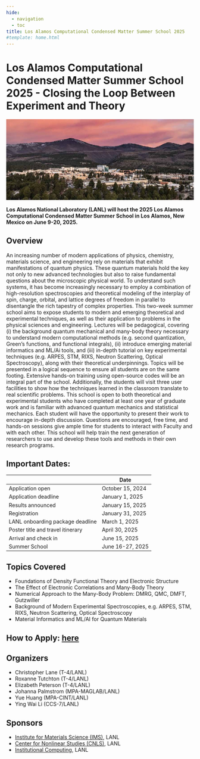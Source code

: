 ```yaml
---
hide:
  - navigation
  - toc
title: Los Alamos Computational Condensed Matter Summer School 2025
#template: home.html
---
```


# Los Alamos Computational Condensed Matter Summer School 2025 - Closing the Loop Between Experiment and Theory

<p align="center">
  <img src="assets/images/background.jpg" />
</p>

**Los Alamos National Laboratory (LANL) will host the 2025 Los Alamos Computational Condensed Matter Summer School in Los Alamos, New Mexico on June 9-20, 2025.**

<!--The 2025 Los Alamos Computational Condensed Matter Summer School will expose students to modern and emerging theoretical, computational, and experimental techniques, and gain hands-on training in applying these approaches to current problems in the physical sciences and engineering.-->

## Overview
An increasing number of modern applications of physics, chemistry, materials science, and engineering rely on materials that exhibit manifestations of quantum physics. These quantum materials hold the key not only to new advanced technologies but also to raise fundamental questions about the microscopic physical world. To understand such systems, it has become increasingly necessary to employ a combination of high-resolution spectroscopies and theoretical modeling of the interplay of spin, charge, orbital, and lattice degrees of freedom in parallel to disentangle the rich tapestry of complex properties. This two-week summer school aims to expose students to modern and emerging theoretical and experimental techniques, as well as their application to problems in the physical sciences and engineering. Lectures will be pedagogical, covering (i) the background quantum mechanical and many-body theory necessary to understand modern computational methods (e.g. second quantization, Green’s functions, and functional integrals), (ii) introduce emerging material informatics and ML/Ai tools, and (iii) in-depth tutorial on key experimental techniques (e.g. ARPES, STM, RIXS, Neutron Scattering, Optical Spectroscopy), along with their theoretical underpinnings. Topics will be presented in a logical sequence to ensure all students are on the same footing. Extensive hands-on training using open-source codes will be an integral part of the school. Additionally, the students will visit three user facilities to show how the techniques learned in the classroom translate to real scientific problems. This school is open to both theoretical and experimental students who have completed at least one year of graduate work and is familiar with advanced quantum mechanics and statistical mechanics. Each student will have the opportunity to present their work to encourage in-depth discussion. Questions are encouraged, free time, and hands-on sessions give ample time for students to interact with Faculty and with each other. This school will help train the next generation of researchers to use and develop these tools and methods in their own research programs.



## Important Dates:
|       | Date |
|-------|------|
| Application open | October 15, 2024 |
| Application deadline | January 1, 2025 |
| Results announced | January 15, 2025 |
| Registration | January 31, 2025 |
| LANL onboarding package deadline | March 1, 2025 |
| Poster title and travel itinerary | April 30, 2025 |
| Arrival and check in | June 15, 2025 |
| Summer School | June 16-27, 2025 |


## Topics Covered
* Foundations of Density Functional Theory and Electronic Structure
* The Effect of Electronic Correlations and Many-Body Theory
* Numerical Approach to the Many-Body Problem: DMRG, QMC, DMFT, Gutzwiller
* Background of Modern Experimental Spectroscopies, e.g. ARPES, STM, RIXS, Neutron Scattering, Optical Spectroscopy
* Material Informatics and ML/AI for Quantum Materials


## How to Apply: [here](apply.md)


## Organizers
* Christopher Lane (T-4/LANL)
* Roxanne Tutchton (T-4/LANL)
* Elizabeth Peterson (T-4/LANL)
* Johanna Palmstrom (MPA-MAGLAB/LANL)
* Yue Huang (MPA-CINT/LANL)
* Ying Wai Li (CCS-7/LANL)


## Sponsors
* [Institute for Materials Science (IMS)](https://collaboration.lanl.gov/nsec/institute-for-materials-science/), LANL
* [Center for Nonlinear Studies (CNLS)](https://cnls.lanl.gov/External/), LANL
* [Institutional Computing](https://www.lanl.gov/org/ddste/aldsc/hpc/index.php), LANL
<!--
* Institute for Complex Adaptive Matter (ICAM)
* Information Science and Technology Institute (ISTI), LANL
-->
